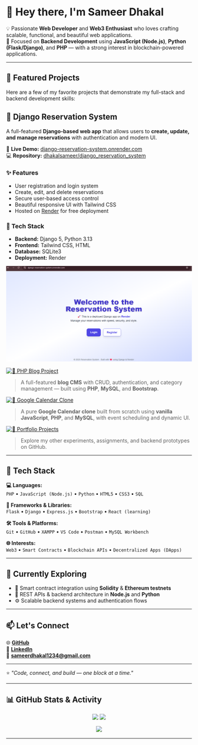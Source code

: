 # 👋 Hey there, I'm Sameer Dhakal

💡 Passionate **Web Developer** and **Web3 Enthusiast** who loves crafting scalable, functional, and beautiful web applications.  
🎯 Focused on **Backend Development** using **JavaScript (Node.js)**, **Python (Flask/Django)**, and **PHP** — with a strong interest in blockchain-powered applications.  

---

## 🧩 Featured Projects

Here are a few of my favorite projects that demonstrate my full-stack and backend development skills:

## 🏨 Django Reservation System

A full-featured **Django-based web app** that allows users to **create, update, and manage reservations** with authentication and modern UI.

🔗 **Live Demo:** [django-reservation-system.onrender.com](https://django-reservation-system.onrender.com)  
💻 **Repository:** [dhakalsameer/django_reservation_system](https://github.com/dhakalsameer/django_reservation_system)

### ✨ Features
- User registration and login system  
- Create, edit, and delete reservations  
- Secure user-based access control  
- Beautiful responsive UI with Tailwind CSS  
- Hosted on [Render](https://render.com) for free deployment  

### 🧰 Tech Stack
- **Backend:** Django 5, Python 3.13  
- **Frontend:** Tailwind CSS, HTML  
- **Database:** SQLite3  
- **Deployment:** Render  

![Django Reservation System](https://raw.githubusercontent.com/dhakalsameer/django_reservation_system/main/screenshot.png)


[![📰 PHP Blog Project](https://img.shields.io/badge/📰%20PHP_Blog_System-PHP%2C%20MySQL%2C%20Bootstrap-orange?style=for-the-badge)](https://github.com/dhakalsameer/projectII_php_blog)  
> A full-featured **blog CMS** with CRUD, authentication, and category management — built using **PHP**, **MySQL**, and **Bootstrap**.

[![📅 Google Calendar Clone](https://img.shields.io/badge/📅%20Google_Calendar_Clone-PHP%2C%20JS%2C%20MySQL-blue?style=for-the-badge)](https://github.com/dhakalsameer/Google-Clone)  
> A pure **Google Calendar clone** built from scratch using **vanilla JavaScript**, **PHP**, and **MySQL**, with event scheduling and dynamic UI.

[![🧠 Portfolio Projects](https://img.shields.io/badge/🧠%20More_Projects_on_GitHub-Explore%20My%20Repos-brightgreen?style=for-the-badge)](https://github.com/dhakalsameer?tab=repositories)  
> Explore my other experiments, assignments, and backend prototypes on GitHub.

---

## 🧰 Tech Stack

**💻 Languages:**  
`PHP` • `JavaScript (Node.js)` • `Python` • `HTML5` • `CSS3` • `SQL`

**🧩 Frameworks & Libraries:**  
`Flask` • `Django` • `Express.js` • `Bootstrap` • `React (learning)`  

**🛠️ Tools & Platforms:**  
`Git` • `GitHub` • `XAMPP` • `VS Code` • `Postman` • `MySQL Workbench`

**🌐 Interests:**  
`Web3` • `Smart Contracts` • `Blockchain APIs` • `Decentralized Apps (DApps)`

---

## 🧠 Currently Exploring

- 🔗 Smart contract integration using **Solidity** & **Ethereum testnets**  
- 🧩 REST APIs & backend architecture in **Node.js** and **Python**  
- ⚙️ Scalable backend systems and authentication flows  

---

## 📫 Let's Connect

🌐 [**GitHub**](https://github.com/dhakalsameer)  
💼 [**LinkedIn**](https://www.linkedin.com/in/sameer-dhakal-712b69301/)  
📧 **sameerdhakal1234@gmail.com**

---

⭐ *"Code, connect, and build — one block at a time."*

---

## 📊 GitHub Stats & Activity

<p align="center">
  <img src="https://github-readme-stats.vercel.app/api?username=dhakalsameer&show_icons=true&theme=tokyonight&hide_border=true" height="165px"/>
  <img src="https://github-readme-stats.vercel.app/api/top-langs/?username=dhakalsameer&layout=compact&theme=tokyonight&hide_border=true" height="165px"/>
</p>

<p align="center">
  <img src="https://streak-stats.demolab.com?user=dhakalsameer&theme=tokyonight&hide_border=true" height="165px"/>
</p>
 
---
